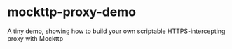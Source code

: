 # mockttp-proxy-demo
A tiny demo, showing how to build your own scriptable HTTPS-intercepting proxy with Mockttp
